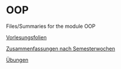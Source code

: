 # OOP
Files/Summaries for the module OOP

[Vorlesungsfolien](https://github.com/fehlixus/OOP/tree/main/Vorlesungsfolien)

[Zusammenfassungen nach Semesterwochen](https://github.com/fehlixus/OOP/tree/main/Summaries)

[Übungen](todo)

